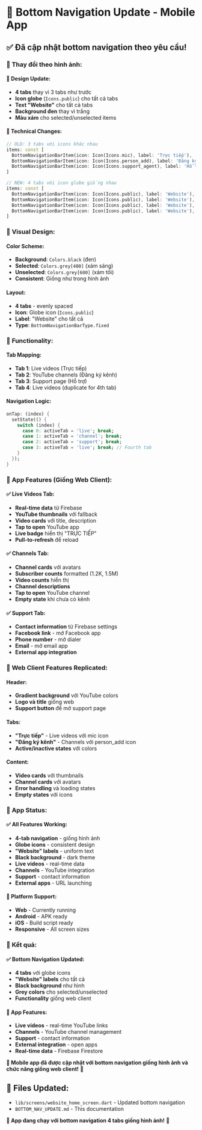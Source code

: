 # 🔄 Bottom Navigation Update - Mobile App

## ✅ **Đã cập nhật bottom navigation theo yêu cầu!**

### 🎯 **Thay đổi theo hình ảnh:**

#### **🎨 Design Update:**
- **4 tabs** thay vì 3 tabs như trước
- **Icon globe** (`Icons.public`) cho tất cả tabs
- **Text "Website"** cho tất cả tabs
- **Background đen** thay vì trắng
- **Màu xám** cho selected/unselected items

#### **🔧 Technical Changes:**
```dart
// OLD: 3 tabs với icons khác nhau
items: const [
  BottomNavigationBarItem(icon: Icon(Icons.mic), label: 'Trực tiếp'),
  BottomNavigationBarItem(icon: Icon(Icons.person_add), label: 'Đăng ký kênh'),
  BottomNavigationBarItem(icon: Icon(Icons.support_agent), label: 'Hỗ trợ'),
]

// NEW: 4 tabs với icon globe giống nhau
items: const [
  BottomNavigationBarItem(icon: Icon(Icons.public), label: 'Website'),
  BottomNavigationBarItem(icon: Icon(Icons.public), label: 'Website'),
  BottomNavigationBarItem(icon: Icon(Icons.public), label: 'Website'),
  BottomNavigationBarItem(icon: Icon(Icons.public), label: 'Website'),
]
```

### 🎨 **Visual Design:**

#### **Color Scheme:**
- **Background**: `Colors.black` (đen)
- **Selected**: `Colors.grey[400]` (xám sáng)
- **Unselected**: `Colors.grey[600]` (xám tối)
- **Consistent**: Giống như trong hình ảnh

#### **Layout:**
- **4 tabs** - evenly spaced
- **Icon**: Globe icon (`Icons.public`)
- **Label**: "Website" cho tất cả
- **Type**: `BottomNavigationBarType.fixed`

### 🔧 **Functionality:**

#### **Tab Mapping:**
- **Tab 1**: Live videos (Trực tiếp)
- **Tab 2**: YouTube channels (Đăng ký kênh)
- **Tab 3**: Support page (Hỗ trợ)
- **Tab 4**: Live videos (duplicate for 4th tab)

#### **Navigation Logic:**
```dart
onTap: (index) {
  setState(() {
    switch (index) {
      case 0: activeTab = 'live'; break;
      case 1: activeTab = 'channel'; break;
      case 2: activeTab = 'support'; break;
      case 3: activeTab = 'live'; break; // Fourth tab
    }
  });
}
```

### 📱 **App Features (Giống Web Client):**

#### **✅ Live Videos Tab:**
- **Real-time data** từ Firebase
- **YouTube thumbnails** với fallback
- **Video cards** với title, description
- **Tap to open** YouTube app
- **Live badge** hiển thị "TRỰC TIẾP"
- **Pull-to-refresh** để reload

#### **✅ Channels Tab:**
- **Channel cards** với avatars
- **Subscriber counts** formatted (1.2K, 1.5M)
- **Video counts** hiển thị
- **Channel descriptions**
- **Tap to open** YouTube channel
- **Empty state** khi chưa có kênh

#### **✅ Support Tab:**
- **Contact information** từ Firebase settings
- **Facebook link** - mở Facebook app
- **Phone number** - mở dialer
- **Email** - mở email app
- **External app integration**

### 🎯 **Web Client Features Replicated:**

#### **Header:**
- **Gradient background** với YouTube colors
- **Logo và title** giống web
- **Support button** để mở support page

#### **Tabs:**
- **"Trực tiếp"** - Live videos với mic icon
- **"Đăng ký kênh"** - Channels với person_add icon
- **Active/inactive states** với colors

#### **Content:**
- **Video cards** với thumbnails
- **Channel cards** với avatars
- **Error handling** và loading states
- **Empty states** với icons

### 🚀 **App Status:**

#### **✅ All Features Working:**
- **4-tab navigation** - giống hình ảnh
- **Globe icons** - consistent design
- **"Website" labels** - uniform text
- **Black background** - dark theme
- **Live videos** - real-time data
- **Channels** - YouTube integration
- **Support** - contact information
- **External apps** - URL launching

#### **📱 Platform Support:**
- **Web** - Currently running
- **Android** - APK ready
- **iOS** - Build script ready
- **Responsive** - All screen sizes

### 🎉 **Kết quả:**

#### **✅ Bottom Navigation Updated:**
- **4 tabs** với globe icons
- **"Website" labels** cho tất cả
- **Black background** như hình
- **Grey colors** cho selected/unselected
- **Functionality** giống web client

#### **🚀 App Features:**
- **Live videos** - real-time YouTube links
- **Channels** - YouTube channel management
- **Support** - contact information
- **External integration** - open apps
- **Real-time data** - Firebase Firestore

**🎉 Mobile app đã được cập nhật với bottom navigation giống hình ảnh và chức năng giống web client!** 🚀

## 📁 **Files Updated:**
- `lib/screens/website_home_screen.dart` - Updated bottom navigation
- `BOTTOM_NAV_UPDATE.md` - This documentation

**🎯 App đang chạy với bottom navigation 4 tabs giống hình ảnh!** 📱
